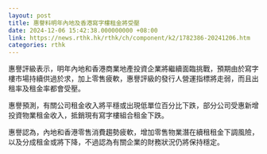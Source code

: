 ```yaml
---
layout: post
title: 惠譽料明年內地及香港寫字樓租金將受壓
date: 2024-12-06 15:42:38.000000000 +08:00
link: https://news.rthk.hk/rthk/ch/component/k2/1782386-20241206.htm
categories: rthk
---
```


惠譽評級表示，明年內地和香港商業地產投資企業將繼續面臨挑戰，預期由於寫字樓市場持續供過於求，加上零售疲軟，惠譽評級的發行人營運指標將走弱，而且出租率及租金率都會受壓。

惠譽預測，有關公司租金收入將平穩或出現低單位百分比下跌，部分公司受惠新增投資物業租金收入，抵銷現有寫字樓組合租金下跌。

惠譽認為，內地和香港零售消費趨勢疲軟，增加零售物業潛在續租租金下調風險，以及分成租金或將下降，不過認為有關企業的財務狀況仍將保持穩定。
